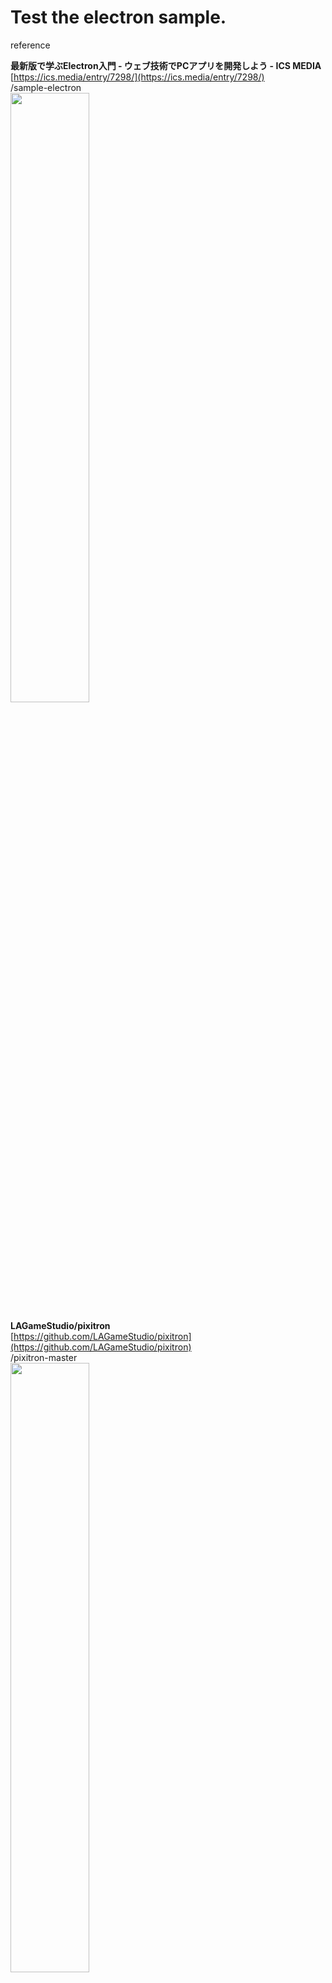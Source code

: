 # Test the electron sample.


reference  

**最新版で学ぶElectron入門 - ウェブ技術でPCアプリを開発しよう - ICS MEDIA**  
[https://ics.media/entry/7298/](https://ics.media/entry/7298/)  
/sample-electron  
<img src="https://evofan.github.io/electron_test/sample-electron/pic_1st_test.jpg" width="50%">  

**LAGameStudio/pixitron**  
[https://github.com/LAGameStudio/pixitron](https://github.com/LAGameStudio/pixitron)  
/pixitron-master  
<img src="https://evofan.github.io/electron_test/pixitron-master/pic_pixitron.jpg" width="50%">  
